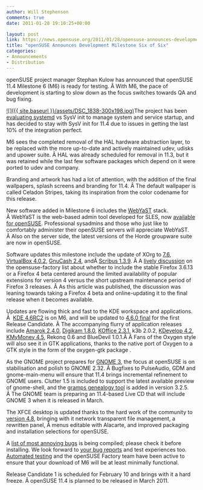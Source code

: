 ```yaml
---
author: Will Stephenson
comments: true
date: 2011-01-28 19:10:25+00:00

layout: post
link: https://news.opensuse.org/2011/01/28/opensuse-announces-development-milestone-six-of-six/
title: "openSUSE Announces Development Milestone Six of Six"
categories:
- Announcements
- Distribution
---
```



openSUSE project manager Stephan Kulow has announced that openSUSE 11.4 Milestone 6 (M6) is ready for testing. Â With M6, the pace of development is starting to slow down as the focus switches towards QA and bug fixing.


[![]({{ site.baseurl }}/assets/DSC_1838-300x198.jpg)](https://news.opensuse.org/2011/01/28/opensuse-announces-development-milestone-six-of-six/dsc_1838/)The project has been [evaluating systemd](https://news.opensuse.org/2010/11/11/opensuse-11-4m3/) vs SysV init to manage system and service startup, and has decided to stay with SysV init for 11.4 due to issues in getting the last 10% of the integration perfect.

M6 sees the completed removal of the HAL hardware abstraction layer, to be replaced with the more up-to-date and actively maintained udev, udisks and upower suite. Â HAL was already scheduled for removal in 11.3, but it was retained while the last few software packages which depend on it were ported to udev and company.

Branding and artwork has had a lot of attention, with the addition of the final wallpapers, splash screens and branding for 11.4. Â The default wallpaper is called Celadon Stripes, taking its inspiration from the color codename for this release.

New software added in Milestone 6 includes the [WebYaST](http://en.opensuse.org/Portal:WebYaST) stack. Â WebYaST is the web-based admin tool developed for SLES, now [available for openSUSE](http://lizards.opensuse.org/2010/12/21/easy-use-of-webyast-for-opensuse-11-3/). Professional sysadmins and those who just like to comfortably administer their openSUSE servers will appreciate WebYaST. Â Also on the server side, the latest versions of the Horde groupware suite are now in openSUSE.

Software updates this milestone include the update of XOrg to [7.6](http://www.x.org/wiki/Other/Press/X11R76Released), [VirtualBox 4.0.2](http://www.virtualbox.org/), [GnuCash 2.4](http://www.gnucash.org/#101221-2.4.0.news), andÂ [Scribus 1.3.9](http://wiki.scribus.net/canvas/News_2010-11-29). Â A [lively discussion](http://lists.opensuse.org/opensuse-factory/2011-01/msg00271.html) on the opensuse-factory list about whether to include the stable Firefox 3.6.13 or a Firefox 4 beta centered around the limited availability of popular extensions for version 4 versus the short upstream maintenance period of Firefox 3 releases. Â As this article was published, the discussion was leaning towards taking a Firefox 4 beta and online-updating it to the final release when it becomes available.

Updates are flowing thick and fast to the KDE workspace and applications. Â  [KDE 4.6RC2](http://www.kde.org/announcements/announce-4.6-rc2.php) is on M6, and will be updated to [4.6.0 final](http://www.kde.org/announcements/4.6/) for the first Release Candidate. Â The accompanying flurry of application releases include [Amarok 2.4.0](http://amarok.kde.org/en/releases/2.4.0), [Digikam 1.8.0](http://www.digikam.org/drupal/node/567), [KOffice 2.3.1](http://www.koffice.org/news/koffice-2-3-1-released/), k3b 2.0.2, [KDevelop 4.2](http://milianw.de/blog/kdevelop-42-available), [KMyMoney 4.5](http://kmymoney2.sourceforge.net/index-home.html), Rekonq 0.6 and BlueDevil 1.0.1.Â Â Fans of the Oxygen style will also see it in GTK applications, thanks to the native port of Oxygen to a GTK style in the form of the oxygen-gtk package .

As the GNOME project prepares for [GNOME 3](http://www.gnome3.org), the focus at openSUSE is on stabilisation and polish to GNOME 2.32. Â Bugfixes to PulseAudio, GDM and gnome-main-menu will ensure that 11.4 brings incremental refinement to GNOME users. Clutter 1.5 is included to support the latest available preview of gnome-shell, and the [gramps genealogy tool](http://gramps-project.org/) is added in version 3.2.5. Â The GNOME team is preparing an 11.4-based Live CD that will include GNOME 3 when it is released in March.

The XFCE desktop is updated thanks to the hard work of the community to [version 4.8](http://www.xfce.org/about/news/?post=1295136000), bringing with it network transparent file management, a rewritten panel, Â menus editable with Alacarte, and improved packaging and installation selections for openSUSE.

A [list of most annoying bugs](http://en.opensuse.org/openSUSE:Most_annoying_bugs_11.4_dev#openSUSE_11.4_Milestone_6_of_6) is being compiled; please check it before installing. We look forward to [your bug reports](http://bugzilla.novell.com/enter_bug.cgi?product=openSUSE+11.4&format=guided) and test experiences too. [Automated testing](http://openqa.opensuse.org/) and the openSUSE Factory team have been active to ensure that your download of M6 will be at least minimally functional.

Release Candidate 1 is scheduled for February 10 and brings with it a hard freeze. Â openSUSE 11.4 is planned to be released in March 2011.		
